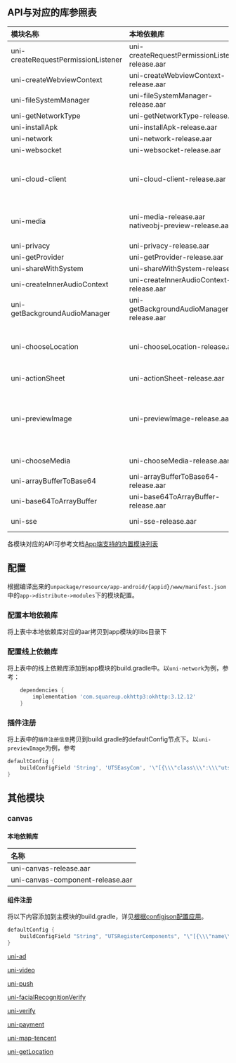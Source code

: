 ## API与对应的库参照表

|模块名称								|本地依赖库												|线上依赖库																																							|依赖的模块																								|插件注册信息																																														|
|:--								|:--													|:--																																								|:--																									|:--																																														|
|uni-createRequestPermissionListener|uni-createRequestPermissionListener-release.aar		|-																																									|-																										|-																																															|
|uni-createWebviewContext			|uni-createWebviewContext-release.aar					|androidx.webkit:webkit:1.6.0																																		|-																										|-																																															|
|uni-fileSystemManager				|uni-fileSystemManager-release.aar						|org.brotli:dec:0.1.2																																				|-																										|-																																															|
|uni-getNetworkType					|uni-getNetworkType-release.aar							|-																																									|-																										|-																																															|
|uni-installApk						|uni-installApk-release.aar								|-																																									|-																										|-																																															|
|uni-network						|uni-network-release.aar								|com.squareup.okhttp3:okhttp:3.12.12																																|-																										|-																																															|
|uni-websocket						|uni-websocket-release.aar								|com.squareup.okhttp3:okhttp:3.12.12																																|-																										|-																																															|
|uni-cloud-client					|uni-cloud-client-release.aar							|-																																									|uni-network<br/>uni-storage<br/>uni-prompt<br/>uni-media<br/>uni-websocket								|-																																															|
|uni-media							|uni-media-release.aar<br/>nativeobj-preview-release.aar|com.github.bumptech.glide:glide:4.9.0<br/>androidx.recyclerview:recyclerview:1.0.0<br/>androidx.appcompat:appcompat:1.6.1<br/>androidx.activity:activity-ktx:1.9.2	|uni-prompt																								|-																																															|
|uni-privacy						|uni-privacy-release.aar								|-																																									|-																										|-																																															|
|uni-getProvider					|uni-getProvider-release.aar							|-																																									|-																										|-																																															|
|uni-shareWithSystem				|uni-shareWithSystem-release.arr						|-																																									|-																										|```buildConfigField 'String[]', 'UTSHooksClassArray', '{\"uts.sdk.modules.uniShareWithSystem.ShareWithSystemHook\"}'```																	|
|uni-createInnerAudioContext		|uni-createInnerAudioContext-release.aar				|com.google.android.exoplayer:exoplayer-core:2.18.0																													|uni-network																							|-																																															|
|uni-getBackgroundAudioManager		|uni-getBackgroundAudioManager-release.aar				|com.google.android.exoplayer:exoplayer-core:2.18.0																													|uni-network																							|-																																															|
|uni-chooseLocation					|uni-chooseLocation-release.aar							|-																																									|uni-theme<br/>uni-getLocation<br/>uni-cloud-client<br/>uni-getLocation<br/>uni-map-tencent				|```buildConfigField 'String', 'UTSEasyCom', '\"[{\\\"class\\\":\\\"uts.sdk.modules.DCloudUniChooseLocation.UniChooseLocationExtApiPagesRegister\\\",\\\"method\\\":\\\"register\\\"}]\"'```|
|uni-actionSheet					|uni-actionSheet-release.aar							|-																																									|-																										|```buildConfigField 'String', 'UTSEasyCom', '\"[{\\\"class\\\":\\\"uts.sdk.modules.DCloudUniActionSheet.UniActionSheetExtApiPagesRegister\\\",\\\"method\\\":\\\"register\\\"}]\"'```		|
|uni-previewImage					|uni-previewImage-release.aar							|-																																									|uni-media<br/>uni-network<br/>uni-fileSystemManager<br/>uni-storage<br/>uni-prompt<br/>uni-actionSheet	|```buildConfigField 'String', 'UTSEasyCom', '\"[{\\\"class\\\":\\\"uts.sdk.modules.DCloudUniPreviewImage.UniPreviewImageExtApiPagesRegister\\\",\\\"method\\\":\\\"register\\\"}]\"'```	|
|uni-chooseMedia					|uni-chooseMedia-release.aar							|androidx.appcompat:appcompat:1.6.1<br/>androidx.activity:activity-ktx:1.9.2																						|uni-actionSheet																						|-																																															|
|uni-arrayBufferToBase64			|uni-arrayBufferToBase64-release.aar					|-																																									|-																										|-																																															|
|uni-base64ToArrayBuffer			|uni-base64ToArrayBuffer-release.aar					|-																																									|-																										|-																																															|
|uni-sse							|uni-sse-release.aar									|com.squareup.okhttp3:okhttp-sse:3.12.12																															|-																										|-																																															|

各模块对应的API可参考文档[App端支持的内置模块列表](https://doc.dcloud.net.cn/uni-app-x/collocation/manifest-modules.html#utsmodules)

## 配置

根据编译出来的`unpackage/resource/app-android/{appid}/www/manifest.json`中的`app->distribute->modules`下的模块配置。

### 配置本地依赖库

将上表中本地依赖库对应的aar拷贝到app模块的libs目录下

### 配置线上依赖库

将上表中的线上依赖库添加到app模块的build.gradle中。以`uni-network`为例，参考：

```groovy
	dependencies {
		implementation 'com.squareup.okhttp3:okhttp:3.12.12'
	}
```

### 插件注册

将上表中的`插件注册信息`拷贝到build.gradle的defaultConfig节点下。以`uni-previewImage`为例，参考

```groovy
defaultConfig {
    buildConfigField 'String', 'UTSEasyCom', '\"[{\\\"class\\\":\\\"uts.sdk.modules.DCloudUniPreviewImage.UniPreviewImageExtApiPagesRegister\\\",\\\"method\\\":\\\"register\\\"}]\"'
}
```

## 其他模块

### canvas

#### 本地依赖库

|名称								|
|:--								|
|uni-canvas-release.aar				|
|uni-canvas-component-release.aar	|

#### 组件注册

将以下内容添加到主模块的build.gradle，详见[根据configjson配置应用](../../use/androiduts.md#utscomponents)。

```groovy
defaultConfig {
    buildConfigField "String", "UTSRegisterComponents", "\"[{\\\"name\\\":\\\"canvas\\\",\\\"class\\\":\\\"io.dcloud.canvas.CanvasComponent\\\",\\\"node\\\":\\\"io.dcloud.canvas.UniCanvasElementImpl\\\"}]\""
}
```

[uni-ad](/native/modules/android/uni-ad.md)

[uni-video](/native/modules/android/uni-video.md)

[uni-push](/native/modules/android/uni-push.md)

[uni-facialRecognitionVerify](/native/modules/android/uni-facialRecognitionVerify.md)

[uni-verify](/native/modules/android/uni-verify.md)

[uni-payment](/native/modules/android/uni-payment.md)

[uni-map-tencent](/native/modules/android/uni-map-tencent.md)

[uni-getLocation](/native/modules/android/uni-getLocation.md)
